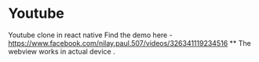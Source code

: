 # Youtube
Youtube clone in react native
Find the demo here - https://www.facebook.com/nilay.paul.507/videos/326341119234516
** The webview works in actual device .
